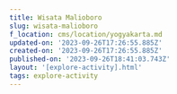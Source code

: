 ```yaml
---
title: Wisata Malioboro
slug: wisata-malioboro
f_location: cms/location/yogyakarta.md
updated-on: '2023-09-26T17:26:55.885Z'
created-on: '2023-09-26T17:26:55.885Z'
published-on: '2023-09-26T18:41:03.743Z'
layout: '[explore-activity].html'
tags: explore-activity
---
```



